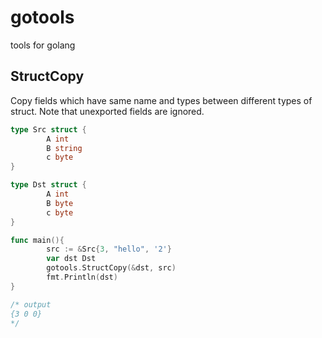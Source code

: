 # gotools
tools for golang

## StructCopy
Copy fields which have same name and types between different types of struct. Note that unexported fields are ignored.

```go
type Src struct {
        A int
        B string
        c byte
}

type Dst struct {
        A int
        B byte
        c byte
}

func main(){
        src := &Src{3, "hello", '2'}
        var dst Dst
        gotools.StructCopy(&dst, src)
        fmt.Println(dst)
}

/* output
{3 0 0}
*/
```
